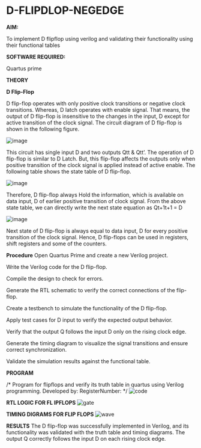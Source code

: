 # D-FLIPDLOP-NEGEDGE

**AIM:**

To implement  D flipflop using verilog and validating their functionality using their functional tables

**SOFTWARE REQUIRED:**

Quartus prime

**THEORY**

**D Flip-Flop**

D flip-flop operates with only positive clock transitions or negative clock transitions. Whereas, D latch operates with enable signal. That means, the output of D flip-flop is insensitive to the changes in the input, D except for active transition of the clock signal. The circuit diagram of D flip-flop is shown in the following figure.

![image](https://github.com/naavaneetha/D-FLIPDLOP-NEGEDGE/assets/154305477/48c81fe8-bc3f-40e7-95e2-519fc155ad51)

This circuit has single input D and two outputs Qtt & Qtt’. The operation of D flip-flop is similar to D Latch. But, this flip-flop affects the outputs only when positive transition of the clock signal is applied instead of active enable. The following table shows the state table of D flip-flop.

![image](https://github.com/naavaneetha/D-FLIPDLOP-NEGEDGE/assets/154305477/e5f3fda7-68ec-4a3a-a0a4-cf6f9cc4ab55)

Therefore, D flip-flop always Hold the information, which is available on data input, D of earlier positive transition of clock signal. From the above state table, we can directly write the next state equation as Qt+1t+1 = D

![image](https://github.com/naavaneetha/D-FLIPDLOP-NEGEDGE/assets/154305477/8592c0d8-2917-4142-91b9-d6c30dd891d2)

Next state of D flip-flop is always equal to data input, D for every positive transition of the clock signal. Hence, D flip-flops can be used in registers, shift registers and some of the counters.

**Procedure**
Open Quartus Prime and create a new Verilog project.

Write the Verilog code for the D flip-flop.

Compile the design to check for errors.

Generate the RTL schematic to verify the correct connections of the flip-flop.

Create a testbench to simulate the functionality of the D flip-flop.

Apply test cases for D input to verify the expected output behavior.

Verify that the output Q follows the input D only on the rising clock edge.

Generate the timing diagram to visualize the signal transitions and ensure correct synchronization.

Validate the simulation results against the functional table.

**PROGRAM**

/* Program for flipflops and verify its truth table in quartus using Verilog programming. Developed by: RegisterNumber:
*/
![code](https://github.com/user-attachments/assets/904bd1d0-8a76-42b5-b796-9f1671e938cb)


**RTL LOGIC FOR FL
IPFLOPS**
![gate](https://github.com/user-attachments/assets/f3faaef1-4a7a-43a3-a69f-587a302b7822)



**TIMING DIGRAMS FOR FLIP FLOPS**
![wave](https://github.com/user-attachments/assets/ceab30f5-0a74-4521-8b9a-702d0742b132)


**RESULTS**
The D flip-flop was successfully implemented in Verilog, and its functionality was validated with the truth table and timing diagrams. The output Q correctly follows the input D on each rising clock edge.







